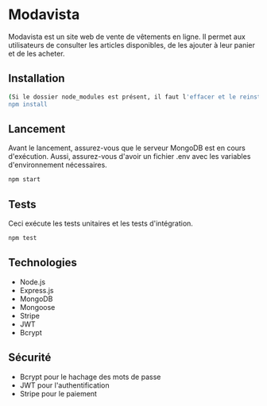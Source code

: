 # Modavista

Modavista est un site web de vente de vêtements en ligne. Il permet aux utilisateurs de consulter les articles disponibles, de les ajouter à leur panier et de les acheter.


## Installation

```bash
(Si le dossier node_modules est présent, il faut l'effacer et le reinstaller) 
npm install
```

## Lancement

Avant le lancement, assurez-vous que le serveur MongoDB est en cours d'exécution.
Aussi, assurez-vous d'avoir un fichier .env avec les variables d'environnement nécessaires.

```bash
npm start
```

## Tests

Ceci exécute les tests unitaires et les tests d'intégration.

```bash
npm test
```

## Technologies

- Node.js
- Express.js
- MongoDB
- Mongoose
- Stripe
- JWT
- Bcrypt

## Sécurité

- Bcrypt pour le hachage des mots de passe
- JWT pour l'authentification
- Stripe pour le paiement
